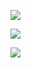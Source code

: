 ![](https://files.catbox.moe/5ofhl2.gif)


![](https://files.catbox.moe/09fh4v.gif)

![](https://files.catbox.moe/jh6t47.gif)
